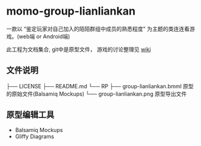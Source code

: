 momo-group-lianliankan
======================

一款以 “鉴定玩家对自己加入的陌陌群组中成员的熟悉程度" 为主题的类连连看游戏。(web端 or Android端)

此工程为文档集合, git中是原型文件， 游戏的讨论整理见 [wiki](https://github.com/deggs7/momo-group-lianliankan/wiki)


## 文件说明

├── LICENSE
├── README.md
└── RP
    ├── group-lianliankan.bmml    原型的原始文件(Balsamiq Mockups)
    └── group-lianliankan.png     原型导出文件


## 原型编辑工具

* Balsamiq Mockups
* Gliffy Diagrams
